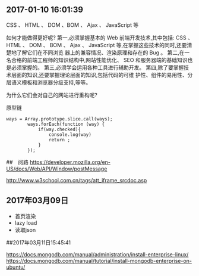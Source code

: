 ## 2017-01-10 16:01:39
CSS 、 HTML 、 DOM 、BOM 、 Ajax 、 JavaScript 等

如何才能做得更好呢?
第一,必须掌握基本的 Web 前端开发技术,其中包括: CSS 、 HTML 、 DOM 、
BOM 、 Ajax 、 JavaScript 等,在掌握这些技术的同时,还要清楚地了解它们在不同浏览
器上的兼容情况、渲染原理和存在的 Bug 。
第二,在一名合格的前端工程师的知识结构中,网站性能优化、 SEO 和服务器端的基础知识也是必须掌握的。
第三,必须学会运用各种工具进行辅助开发。
第四,除了要掌握技术层面的知识,还要掌握理论层面的知识,包括代码的可维
护性、组件的易用性、分层语义模板和浏览器分级支持,等等。

为什么它们会对自己的网站进行重构呢?

原型链



```
ways = Array.prototype.slice.call(ways);
        ways.forEach(function (way) {
            if(way.checked){
                console.log(way)
                return ;
            }
        });
```

##　阅路
https://developer.mozilla.org/en-US/docs/Web/API/Window/postMessage 

http://www.w3school.com.cn/tags/att_iframe_srcdoc.asp
## 2017年03月09日
- 首页渲染 
- lazy load
- 读取json


##2017年03月11日15:45:41

https://docs.mongodb.com/manual/administration/install-enterprise-linux/
https://docs.mongodb.com/manual/tutorial/install-mongodb-enterprise-on-ubuntu/


